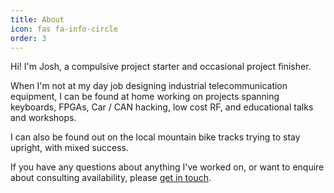```yaml
---
title: About
icon: fas fa-info-circle
order: 3
---
```


Hi! I'm Josh, a compulsive project starter and occasional project finisher. 

When I'm not at my day job designing industrial telecommunication equipment, I can be found at home working on projects spanning keyboards, FPGAs, Car / CAN hacking, low cost RF, and educational talks and workshops. 

I can also be found out on the local mountain bike tracks trying to stay upright, with mixed success.

If you have any questions about anything I've worked on, or want to enquire about consulting availability, please [get in touch](mailto:contact@joshajohnson.com).
